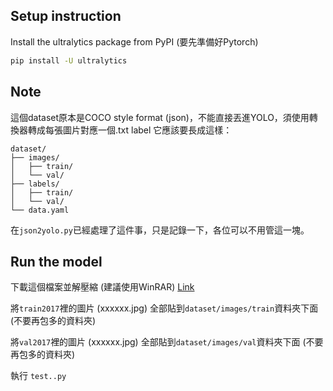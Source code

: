 ## Setup instruction
Install the ultralytics package from PyPI (要先準備好Pytorch)
```sh
pip install -U ultralytics
```

## Note
這個dataset原本是COCO style format (json)，不能直接丟進YOLO，須使用轉換器轉成每張圖片對應一個.txt label
它應該要長成這樣：
```
dataset/
├── images/
│   ├── train/
│   └── val/
├── labels/
│   ├── train/
│   └── val/
└── data.yaml
```
在```json2yolo.py```已經處理了這件事，只是記錄一下，各位可以不用管這一塊。

## Run the model
下載這個檔案並解壓縮 (建議使用WinRAR)
[Link](https://drive.google.com/file/d/1zmgVjSa2nh4hwUGe5Pv9Msf3DVUH5B7M/view?usp=drive_link)

將```train2017```裡的圖片 (xxxxxx.jpg) 全部貼到```dataset/images/train```資料夾下面 (不要再包多的資料夾)

將```val2017```裡的圖片 (xxxxxx.jpg) 全部貼到```dataset/images/val```資料夾下面 (不要再包多的資料夾)

執行 ```test..py```






